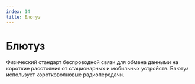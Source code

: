 ```yaml
---
index: 14
title: Блютуз
---
```

# Блютуз

Физический стандарт беспроводной связи для обмена данными на короткие расстояния от стационарных и мобильных устройств. Блютуз использует коротковолновые радиопередачи.